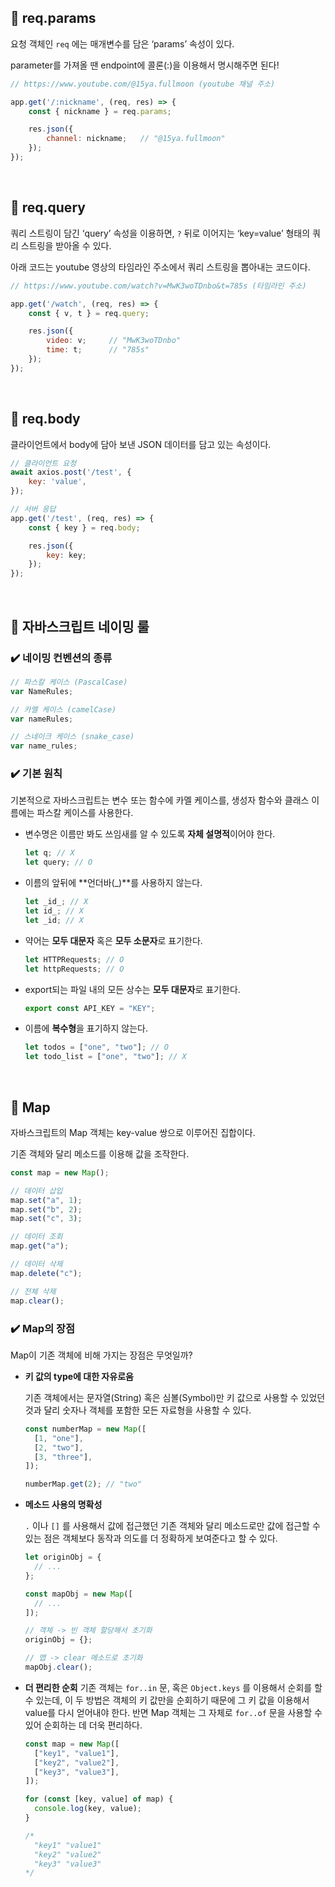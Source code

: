 ## 📍 req.params

요청 객체인 `req` 에는 매개변수를 담은 ‘params’ 속성이 있다.

parameter를 가져올 땐 endpoint에 콜론(:)을 이용해서 명시해주면 된다!

```jsx
// https://www.youtube.com/@15ya.fullmoon (youtube 채널 주소)

app.get('/:nickname', (req, res) => {
	const { nickname } = req.params;

	res.json({
		channel: nickname;   // "@15ya.fullmoon"
	});
});
```

<br />

## 📍 req.query

쿼리 스트링이 담긴 ‘query’ 속성을 이용하면, `?` 뒤로 이어지는 ‘key=value’ 형태의 쿼리 스트링을 받아올 수 있다.

아래 코드는 youtube 영상의 타임라인 주소에서 쿼리 스트링을 뽑아내는 코드이다.

```jsx
// https://www.youtube.com/watch?v=MwK3woTDnbo&t=785s (타임라인 주소)

app.get('/watch', (req, res) => {
	const { v, t } = req.query;

	res.json({
		video: v;     // "MwK3woTDnbo"
		time: t;      // "785s"
	});
});
```

<br />

## 📍 req.body

클라이언트에서 body에 담아 보낸 JSON 데이터를 담고 있는 속성이다.

```jsx
// 클라이언트 요청
await axios.post('/test', {
    key: 'value',
});

// 서버 응답
app.get('/test', (req, res) => {
	const { key } = req.body;

	res.json({
		key: key;
	});
});
```

<br />

## 📍 자바스크립트 네이밍 룰

### ✔️ 네이밍 컨벤션의 종류

```jsx
// 파스칼 케이스 (PascalCase)
var NameRules;

// 카멜 케이스 (camelCase)
var nameRules;

// 스네이크 케이스 (snake_case)
var name_rules;
```

### ✔️ 기본 원칙

기본적으로 자바스크립트는 변수 또는 함수에 카멜 케이스를, 생성자 함수와 클래스 이름에는 파스칼 케이스를 사용한다.

- 변수명은 이름만 봐도 쓰임새를 알 수 있도록 **자체 설명적**이어야 한다.
  ```jsx
  let q; // X
  let query; // O
  ```
- 이름의 앞뒤에 **언더바(\_)**를 사용하지 않는다.
  ```jsx
  let _id_; // X
  let id_; // X
  let _id; // X
  ```
- 약어는 **모두 대문자** 혹은 **모두 소문자**로 표기한다.
  ```jsx
  let HTTPRequests; // O
  let httpRequests; // O
  ```
- export되는 파일 내의 모든 상수는 **모두 대문자**로 표기한다.
  ```jsx
  export const API_KEY = "KEY";
  ```
- 이름에 **복수형**을 표기하지 않는다.
  ```jsx
  let todos = ["one", "two"]; // O
  let todo_list = ["one", "two"]; // X
  ```

<br />

## 📍 Map

자바스크립트의 Map 객체는 key-value 쌍으로 이루어진 집합이다.

기존 객체와 달리 메소드를 이용해 값을 조작한다.

```jsx
const map = new Map();

// 데이터 삽입
map.set("a", 1);
map.set("b", 2);
map.set("c", 3);

// 데이터 조회
map.get("a");

// 데이터 삭제
map.delete("c");

// 전체 삭제
map.clear();
```

### ✔️ Map의 장점

Map이 기존 객체에 비해 가지는 장점은 무엇일까?

- **키 값의 type에 대한 자유로움**

  기존 객체에서는 문자열(String) 혹은 심볼(Symbol)만 키 값으로 사용할 수 있었던 것과 달리 숫자나 객체를 포함한 모든 자료형을 사용할 수 있다.

  ```jsx
  const numberMap = new Map([
    [1, "one"],
    [2, "two"],
    [3, "three"],
  ]);

  numberMap.get(2); // "two"
  ```

- **메소드 사용의 명확성**

  `.` 이나 `[]` 를 사용해서 값에 접근했던 기존 객체와 달리 메소드로만 값에 접근할 수 있는 점은 객체보다 동작과 의도를 더 정확하게 보여준다고 할 수 있다.

  ```jsx
  let originObj = {
    // ...
  };

  const mapObj = new Map([
    // ...
  ]);

  // 객체 -> 빈 객체 할당해서 초기화
  originObj = {};

  // 맵 -> clear 메소드로 초기화
  mapObj.clear();
  ```

- **더 편리한 순회**
  기존 객체는 `for..in` 문, 혹은 `Object.keys` 를 이용해서 순회를 할 수 있는데, 이 두 방법은 객체의 키 값만을 순회하기 때문에 그 키 값을 이용해서 value를 다시 얻어내야 한다.
  반면 Map 객체는 그 자체로 `for..of` 문을 사용할 수 있어 순회하는 데 더욱 편리하다.

  ```jsx
  const map = new Map([
    ["key1", "value1"],
    ["key2", "value2"],
    ["key3", "value3"],
  ]);

  for (const [key, value] of map) {
    console.log(key, value);
  }

  /*
  	"key1" "value1"
  	"key2" "value2"
  	"key3" "value3"
  */
  ```

<br />
